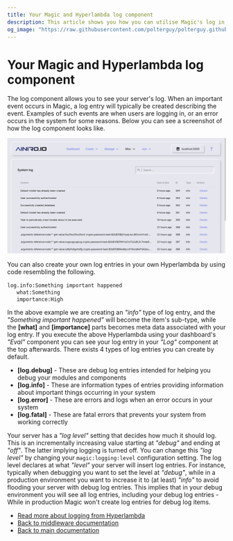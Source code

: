```yaml
---
title: Your Magic and Hyperlambda log component
description: This article shows you how you can utilise Magic's log in your own Hyperlambda code, easily allowing you to monitor how your Magic backend is doing and catching errors and security issues.
og_image: "https://raw.githubusercontent.com/polterguy/polterguy.github.io/master/images/og-getting-started.jpg"
---
```



# Your Magic and Hyperlambda log component

The log component allows you to see your server's log. When an important event occurs in
Magic, a log entry will typically be created describing the event. Examples of such events
are when users are logging in, or an error occurs in the system for some reasons. Below you can
see a screenshot of how the log component looks like.

![Magic log](https://raw.githubusercontent.com/polterguy/polterguy.github.io/master/images/log.jpg)

You can also create your own log entries in your own Hyperlambda by using code resembling the following.

```
log.info:Something important happened
   what:Something
   importance:High
```

In the above example we are creating an _"info"_ type of log entry, and the _"Something important happened"_
will become the item's sub-type, while the **[what]** and **[importance]** parts becomes meta data associated
with your log entry. If you execute the above Hyperlambda using your dashboard's _"Eval"_ component you can
see your log entry in your _"Log"_ component at the top afterwards. There exists 4 types of log entries you
can create by default.

* __[log.debug]__ - These are debug log entries intended for helping you debug your modules and components
* __[log.info]__ - These are information types of entries providing information about important things occurring in your system
* __[log.error]__ - These are errors and logs when an error occurs in your system
* __[log.fatal]__ - These are fatal errors that prevents your system from working correctly

Your server has a _"log level"_ setting that decides how much it should log. This is an incrementally
increasing value starting at _"debug"_ and ending at _"off"_. The latter implying logging is turned off.
You can change this _"log level"_ by changing your `magic:logging:level` configuration setting. The log level
declares at what _"level"_ your server will insert log entries. For instance, typically when debugging you want
to set the level at _"debug"_, while in a production environment you want to increase it to (at least) _"info"_
to avoid flooding your server with debug log entries. This implies that in your debug environment you will see
all log entries, including your debug log entries - While in production Magic won't create log entries for
debug log items.


* [Read more about logging from Hyperlambda](/documentation/magic.lambda.logging/)
* [Back to middleware documentation](/documentation/magic/)
* [Back to main documentation](/documentation/)
